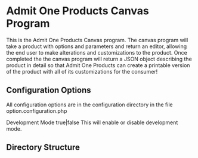 # Admit One Products Canvas Program

This is the Admit One Products Canvas program. The canvas program will take a product with options and parameters and 
return an editor, allowing the end user to make alterations and customizations to the product. Once completed the 
the canvas program will return a JSON object describing the product in detail so that Admit One Products can create
a printable version of the product with all of its customizations for the consumer!

## Configuration Options

All configuration options are in the configuration directory in the file option.configuration.php

Development Mode true|false
This will enable or disable development mode.

## Directory Structure


